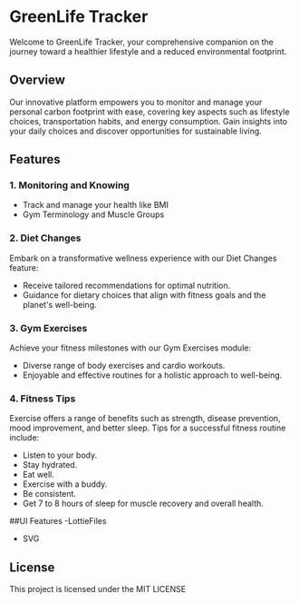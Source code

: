 # GreenLife Tracker

Welcome to GreenLife Tracker, your comprehensive companion on the journey toward a healthier lifestyle and a reduced environmental footprint.

## Overview

Our innovative platform empowers you to monitor and manage your personal carbon footprint with ease, covering key aspects such as lifestyle choices, transportation habits, and energy consumption. Gain insights into your daily choices and discover opportunities for sustainable living.

## Features

### 1. Monitoring and Knowing

- Track and manage your health like BMI
- Gym Terminology and Muscle Groups

### 2. Diet Changes

Embark on a transformative wellness experience with our Diet Changes feature:

- Receive tailored recommendations for optimal nutrition.
- Guidance for dietary choices that align with fitness goals and the planet's well-being.

### 3. Gym Exercises

Achieve your fitness milestones with our Gym Exercises module:

- Diverse range of body exercises and cardio workouts.
- Enjoyable and effective routines for a holistic approach to well-being.

### 4. Fitness Tips

Exercise offers a range of benefits such as strength, disease prevention, mood improvement, and better sleep. Tips for a successful fitness routine include:

- Listen to your body.
- Stay hydrated.
- Eat well.
- Exercise with a buddy.
- Be consistent.
- Get 7 to 8 hours of sleep for muscle recovery and overall health.

##UI Features
-LottieFiles
- SVG


## License

This project is licensed under the MIT LICENSE


